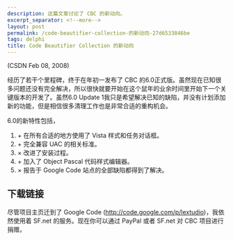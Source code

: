 ```yaml
---
description: 这篇文章讨论了 CBC 的新动向。
excerpt_separator: <!--more-->
layout: post
permalink: /code-beautifier-collection-的新动向-27d6533846be
tags: delphi
title: Code Beautifier Collection 的新动向
---
```

(CSDN Feb 08, 2008)

经历了若干个里程碑，终于在年初一发布了 CBC 的6.0正式版。虽然现在已知很多问题还没有完全解决，所以很快就要开始在这个鼠年的业余时间里开始下一个关键版本的开发了。虽然6.0 Update 1我只是希望解决已知的缺陷，并没有计划添加新的功能，但是相信很多清理工作也是非常合适的重构机会。
<!--more-->

6.0的新特性包括，

1. \+ 在所有合适的地方使用了 Vista 样式和任务对话框。
1. \+ 完全兼容 UAC 的相关标准。
1. × 改进了安装过程。
1. \+ 加入了 Object Pascal 代码样式编辑器。
1. × 报告于 Google Code 站点的全部缺陷都得到了解决。

## 下载链接

尽管项目主页迁到了 Google Code (http://code.google.com/p/lextudio)，我依然使用着 SF.net 的服务。现在你可以通过 PayPal 或者 SF.net 对 CBC 项目进行捐赠。

